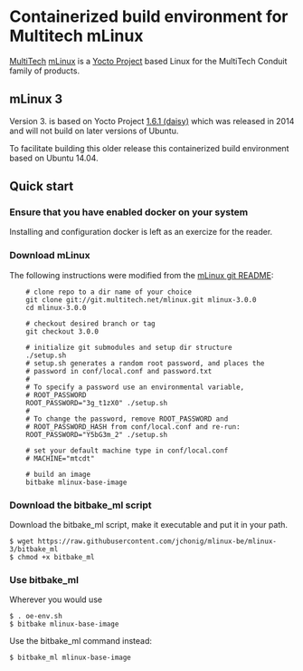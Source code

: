 # Containerized build environment for Multitech mLinux

[MultiTech](https://www.multitech.com/) [mLinux](http://www.multitech.net/developer/software/mlinux/about-mlinux/) is a [Yocto Project](https://www.yoctoproject.org/) based Linux for the MultiTech Conduit family of products.

## mLinux 3
Version 3. is based on Yocto Project [1.6.1 (daisy)](https://lists.yoctoproject.org/pipermail/yocto-announce/2014-April/000045.html) which was released in 2014 and will not build on later versions of Ubuntu.

To facilitate building this older release this containerized build
environment based on Ubuntu 14.04.

## Quick start

### Ensure that you have enabled docker on your system

Installing and configuration docker is left as an exercize for the reader.

### Download mLinux 

The following instructions were modified from the [mLinux git README](http://git.multitech.net/cgi-bin/cgit.cgi/mlinux.git/tree/README):

```
    # clone repo to a dir name of your choice
    git clone git://git.multitech.net/mlinux.git mlinux-3.0.0
    cd mlinux-3.0.0

    # checkout desired branch or tag
    git checkout 3.0.0

    # initialize git submodules and setup dir structure
    ./setup.sh
    # setup.sh generates a random root password, and places the
    # password in conf/local.conf and password.txt
    #
    # To specify a password use an environmental variable,
    # ROOT_PASSWORD
    ROOT_PASSWORD="3g_t1zX0" ./setup.sh 
    #
    # To change the password, remove ROOT_PASSWORD and
    # ROOT_PASSWORD_HASH from conf/local.conf and re-run:
    ROOT_PASSWORD="Y5bG3m_2" ./setup.sh

    # set your default machine type in conf/local.conf
    # MACHINE="mtcdt"

    # build an image
    bitbake mlinux-base-image
```

### Download the bitbake_ml script

Download the bitbake_ml script, make it executable and put it in your path.

```
$ wget https://raw.githubusercontent.com/jchonig/mlinux-be/mlinux-3/bitbake_ml
$ chmod +x bitbake_ml
```

### Use bitbake_ml

Wherever you would use
```
$ . oe-env.sh
$ bitbake mlinux-base-image
```

Use the bitbake_ml command instead:

```
$ bitbake_ml mlinux-base-image
```


